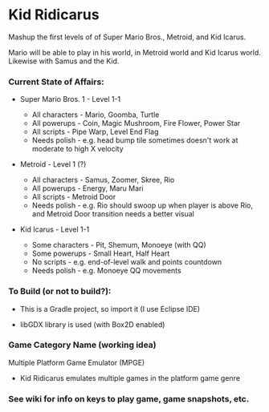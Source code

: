 # Kid Ridicarus

Mashup the first levels of of Super Mario Bros., Metroid, and Kid Icarus.

Mario will be able to play in his world, in Metroid world and Kid Icarus world. Likewise with Samus and the Kid.

### Current State of Affairs:

* Super Mario Bros. 1 - Level 1-1
  * All characters - Mario, Goomba, Turtle
  * All powerups - Coin, Magic Mushroom, Fire Flower, Power Star
  * All scripts - Pipe Warp, Level End Flag
  * Needs polish - e.g. head bump tile sometimes doesn't work at moderate to high X velocity

* Metroid - Level 1 (?)
  * All characters - Samus, Zoomer, Skree, Rio
  * All powerups - Energy, Maru Mari
  * All scripts - Metroid Door
  * Needs polish - e.g. Rio should swoop up when player is above Rio, and Metroid Door transition needs a better visual

* Kid Icarus - Level 1-1
  * Some characters - Pit, Shemum, Monoeye (with QQ)
  * Some powerups - Small Heart, Half Heart
  * No scripts - e.g. end-of-level walk and points countdown
  * Needs polish - e.g. Monoeye QQ movements

### To Build (or not to build?):

* This is a Gradle project, so import it (I use Eclipse IDE)

* libGDX library is used (with Box2D enabled)

### Game Category Name (working idea)

Multiple Platform Game Emulator (MPGE)

* Kid Ridicarus emulates multiple games in the platform game genre

### See wiki for info on keys to play game, game snapshots, etc.